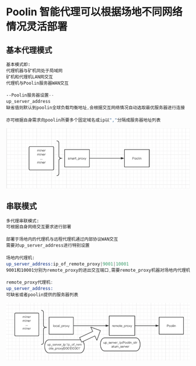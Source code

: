 # Poolin 智能代理可以根据场地不同网络情况灵活部署

## 基本代理模式
```asm
基本模式即:
代理机器与矿机同处于局域网
矿机和代理机LAN网交互
代理机与Poolin服务器WAN交互

--Poolin服务器设置--
up_server_address
缺省值则默认到poolin全球负载均衡地址,会根据交互网络情况自动选取最优服务器进行连接

亦可根据自身需求向poolin所要多个固定域名或ip以","分隔成服务器地址列表
```

![base_deployment_mode](base_deployment_mode.png)

## 串联模式
```asm
多代理串联模式:
可根据自身网络交互要求进行部署

部署于场地内的代理机与远程代理机通过内部协议WAN交互
需要对up_server_address进行特别设置

场地内代理机:
up_server_address:ip_of_remote_proxy|9001|10001
9001和10001分别为remote_proxy的进出交互端口,需要remote_proxy机器对场地内代理机开放端口访问权限

remote_proxy代理机:
up_server_address:
可缺省或者poolin提供的服务器列表
```

![mutiple_deployments_mode.png](mutiple_deployments_mode.png)